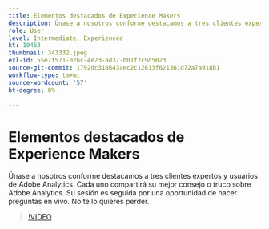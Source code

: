 ```yaml
---
title: Elementos destacados de Experience Makers
description: Únase a nosotros conforme destacamos a tres clientes expertos y usuarios de Adobe Analytics.
role: User
level: Intermediate, Experienced
kt: 10463
thumbnail: 343332.jpeg
exl-id: 55e7f571-02bc-4e23-ad37-b01f2c9d5023
source-git-commit: 1792dc318643aec2c12613f621361d72a7a918b1
workflow-type: tm+mt
source-wordcount: '57'
ht-degree: 0%

---
```


# Elementos destacados de Experience Makers

Únase a nosotros conforme destacamos a tres clientes expertos y usuarios de Adobe Analytics. Cada uno compartirá su mejor consejo o truco sobre Adobe Analytics. Su sesión es seguida por una oportunidad de hacer preguntas en vivo. No te lo quieres perder.

>[!VIDEO](https://video.tv.adobe.com/v/343332/?quality=12&learn=on)
